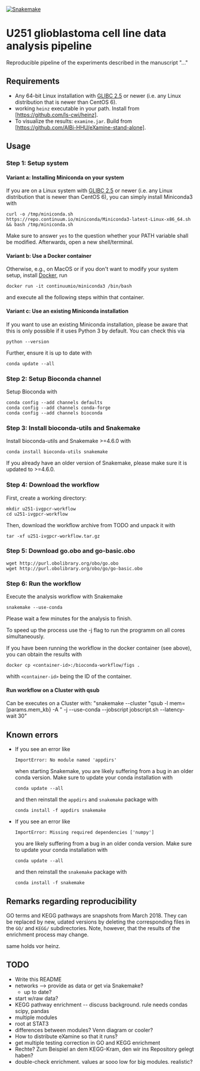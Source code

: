 [![Snakemake](https://img.shields.io/badge/snakemake-≥4.6.0-brightgreen.svg)](https://snakemake.bitbucket.io)

# U251 glioblastoma cell line data analysis pipeline

Reproducible pipeline of the experiments described in the manuscript "..."


## Requirements

* Any 64-bit Linux installation with [GLIBC 2.5](http://unix.stackexchange.com/a/120381) or newer (i.e. any Linux distribution that is newer than CentOS 6).
* working `heinz` executable in your path. Install from [https://github.com/ls-cwi/heinz].
* To visualize the results: `examine.jar`. Build from [https://github.com/AlBi-HHU/eXamine-stand-alone].


## Usage

### Step 1: Setup system

#### Variant a: Installing Miniconda on your system

If you are on a Linux system with [GLIBC 2.5](http://unix.stackexchange.com/a/120381) or newer (i.e. any Linux distribution that is newer than CentOS 6), you can simply install Miniconda3 with

    curl -o /tmp/miniconda.sh https://repo.continuum.io/miniconda/Miniconda3-latest-Linux-x86_64.sh && bash /tmp/miniconda.sh

Make sure to answer `yes` to the question whether your PATH variable shall be modified.
Afterwards, open a new shell/terminal.

#### Variant b: Use a Docker container

Otherwise, e.g., on MacOS or if you don't want to modify your system setup, install [Docker](https://www.docker.com/), run

    docker run -it continuumio/miniconda3 /bin/bash

and execute all the following steps within that container.

#### Variant c: Use an existing Miniconda installation

If you want to use an existing Miniconda installation, please be aware that this is only possible if it uses Python 3 by default. You can check this via

    python --version

Further, ensure it is up to date with

    conda update --all

### Step 2: Setup Bioconda channel

Setup Bioconda with

    conda config --add channels defaults
    conda config --add channels conda-forge
    conda config --add channels bioconda

### Step 3: Install bioconda-utils and Snakemake

Install bioconda-utils and Snakemake >=4.6.0 with

    conda install bioconda-utils snakemake

If you already have an older version of Snakemake, please make sure it is updated to >=4.6.0.

### Step 4: Download the workflow

First, create a working directory:

    mkdir u251-ivgpcr-workflow
    cd u251-ivgpcr-workflow

Then, download the workflow archive from TODO and unpack it with

    tar -xf u251-ivgpcr-workflow.tar.gz

### Step 5: Download go.obo and go-basic.obo

	wget http://purl.obolibrary.org/obo/go.obo
	wget http://purl.obolibrary.org/obo/go/go-basic.obo

### Step 6: Run the workflow

Execute the analysis workflow with Snakemake

    snakemake --use-conda

Please wait a few minutes for the analysis to finish.

To speed up the process use the -j flag to run the programm on all cores simultaneously.

If you have been running the workflow in the docker container (see above),
you can obtain the results with

    docker cp <container-id>:/bioconda-workflow/figs .

whith `<container-id>` being the ID of the container.

#### Run workflow on a Cluster with qsub

Can be executes on a Cluster with:
	"snakemake --cluster "qsub -l mem=[params.mem_kb} -A <Topic>" -j <jobcount> --use-conda --jobscript jobscript.sh --latency-wait 30"

## Known errors

* If you see an error like
  ```
  ImportError: No module named 'appdirs'
  ```
  when starting Snakemake, you are likely suffering from a bug in an older conda version. Make sure to update your conda installation with

      conda update --all

  and then reinstall the `appdirs` and `snakemake` package with

      conda install -f appdirs snakemake
* If you see an error like
  ```
  ImportError: Missing required dependencies ['numpy']
  ```
  you are likely suffering from a bug in an older conda version. Make sure to update your conda installation with

      conda update --all

  and then reinstall the `snakemake` package with

      conda install -f snakemake

## Remarks regarding reproducibility

GO terms and KEGG pathways are snapshots from March 2018. They can be replaced by new, udated versions by deleting the corresponding files in the `GO/` and `KEGG/` subdirectories. Note, however, that the results of the enrichment process may change.

same holds vor heinz.

## TODO

* Write this README
* networks --> provide as data or get via Snakemake?
  * up to date?
* start w/raw data?
* KEGG pathway enrichment -- discuss background. rule needs condas scipy, pandas
* multiple modules
* root at STAT3
* differences between modules? Venn diagram or cooler?
* How to distribute eXamine so that it runs?
* get multiple testing correction in GO and KEGG enrichment
* Rechte? Zum Beispiel an dem KEGG-Kram, den wir ins Repository gelegt haben?
* double-check enrichment. values ar sooo low for big modules. realistic?

